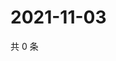 # 2021-11-03

共 0 条

<!-- BEGIN WEIBO -->
<!-- 最后更新时间 Wed Nov 03 2021 16:13:36 GMT+0800 (China Standard Time) -->

<!-- END WEIBO -->
